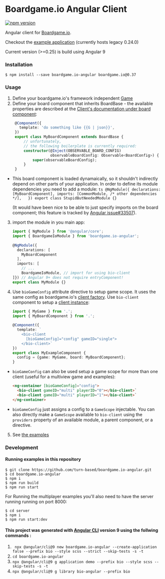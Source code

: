 
# Boardgame.io Angular Client  
  
 <a href="https://www.npmjs.com/package/boardgame.io-angular"><img src="https://badge.fury.io/js/boardgame.io-angular.svg" alt="npm version"></a>  
  
  Angular client for [Boardgame.io](http://boardgame.io).  
  
 Checkout the [example application](https://turn-based-209306.firebaseapp.com) (currently hosts legacy 0.24.0)

Current version (>=0.25) is build using Angular 9
  
### Installation  
  
  
```  
$ npm install --save boardgame.io-angular boardgame.io@0.37
```  
  
  
### Usage  
  
1) Define your <span>boardgame.</span>io's framework independent [Game](https://boardgame.io/documentation/#/api/Game)
2) Define your board component that inherits BoardBase - the available properties are described at the [Client's documentation under board component](http://boardgame.io/documentation/#/api/Client):
   ```ts  
    @Component({  
      template: 'do something like {{G | json}}',  
    })  
    export class MyBoardComponent extends BoardBase {  
        // unfortunately, 
        // the following boilerplate is currently required:
        constructor(@Inject(OBSERVABLE_BOARD_CONFIG) 
                    observableBoardConfig: Observable<BoardConfig>) {  
            super(observableBoardConfig);  
        }  
    }
   ``` 
  * This board component is loaded dynamaically, so it shouldn't indirectly depend on other parts of your application. In order to define its module dependencies you need to add a module:
	    ```ts
	    @NgModule({
	        declarations: [MyBoardComponent],
	        imports: [CommonModule, /* other dependencies */],  
	    }) export class StupidButNeededModule {}
	    ```
    
	   (It would have been nice to be able to just specify imports on the board component; this feature is tracked by [Angular issue#33507](https://github.com/angular/angular/issues/33507)).
3) import the module in you main app:  
   ```ts  
   import { NgModule } from '@angular/core';  
   import { BoardgameIoModule } from 'boardgame.io-angular';  
     
   @NgModule({  
     declarations: [  
       MyBoardComponent  
     ],  
     imports: [  
       // ...  
	   BoardgameIoModule, // import for using bio-client  
   ]}) // Angular 9+ does not require entryComponent!
   export class MyModule {}  
   ```  
4) Use `bioGameConfig` attribute directive to setup game scope. It uses the same config as <span>boardgame.</span>io's [client factory](https://boardgame.io/documentation/#/api/Client). Use `bio-client` component to setup a [client instance](https://boardgame.io/documentation/#/api/Client): 

   ```ts  
   import { MyGame } from '.';  
   import { MyBoardComponent } from '.';  
    
   @Component({  
     template: `
       <bio-client
         [bioGameConfig]="config" gameID="single">
       </bio-client>`
   })  
   export class MyExampleComponent {
     config = {game: MyGame, board: MyBoardComponent};
   }
   ``` 
  * `bioGameConfig` can also be used setup a game scope for more than one client (useful for a multiview game and examples):
	   ```html
	 <ng-container [bioGameConfig]="config">
         <bio-client gameID="multi" playerID="0"></bio-client>`
     	 <bio-client gameID="multi" playerID="1"></bio-client>`
     </ng-container>
	 ```
   * `bioGameConfig` just assigns a config to a `GameScope` injectable. You can also directly make a `GameScope` available to `bio-client` using the `providers` property of an available module, a parent component, or a directive.
5) See [the examples](https://github.com/turn-based/boardgame.io-angular/tree/master/projects/demo/src/app/examples)  
  
### Development

#### Running examples in this repository  
```  
$ git clone https://github.com/turn-based/boardgame.io-angular.git  
$ cd boardgame.io-angular  
$ npm i  
$ npm run build   
$ npm run start  
```  
  
For Running the multiplayer examples you'll also need to have the server running running on port 8000:  
  
```  
$ cd server  
$ npm i  
$ npm run start:dev   
```  

#### This project was generated with [Angular CLI](https://github.com/angular/angular-cli) version 9 using the follwing commands :
  
1) ``` npx @angular/cli@9 new boardgame.io-angular --create-application false --prefix bio --style scss --strict --skip-tests -s -t```  
1) ```cd boardgame.io-angular```  
1) ```npx @angular/cli@9 g application demo --prefix bio --style scss --skip-tests -s -t```  
1) ```npx @angular/cli@9 g library bio-angular --prefix bio```
